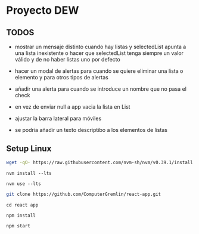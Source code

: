 # Proyecto DEW

## TODOS

- mostrar un mensaje distinto cuando hay listas y selectedList apunta a una lista inexistente o hacer que selectedList tenga siempre un valor válido y de no haber listas uno por defecto

- hacer un modal de alertas para cuando se quiere eliminar una lista o elemento y para otros tipos de alertas

- añadir una alerta para cuando se introduce un nombre que no pasa el check

- en vez de enviar null a app vacia la lista en List

- ajustar la barra lateral para móviles

- se podría añadir un texto descriptibo a los elementos de listas

## Setup Linux

```bash
wget -qO- https://raw.githubusercontent.com/nvm-sh/nvm/v0.39.1/install.sh | bash
```

``nvm install --lts``

``nvm use --lts``

```bash
git clone https://github.com/ComputerGremlin/react-app.git
```

``cd react app``

``npm install``

``npm start``
